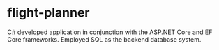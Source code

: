 # flight-planner

C# developed application in conjunction with the ASP.NET Core and EF Core frameworks. Employed SQL as the backend database system.